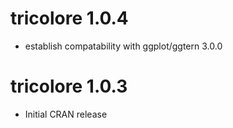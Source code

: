 # tricolore 1.0.4

* establish compatability with ggplot/ggtern 3.0.0

# tricolore 1.0.3

* Initial CRAN release
